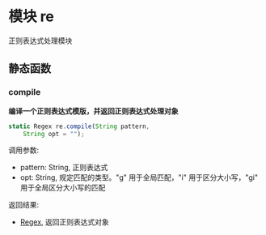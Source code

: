 # 模块 re
正则表达式处理模块

## 静态函数
        
### compile
**编译一个正则表达式模版，并返回正则表达式处理对象**

```JavaScript
static Regex re.compile(String pattern,
    String opt = "");
```

调用参数:
* pattern: String, 正则表达式
* opt: String, 规定匹配的类型。"g" 用于全局匹配，"i" 用于区分大小写，"gi" 用于全局区分大小写的匹配

返回结果:
* [Regex](../../object/ifs/Regex.md), 返回正则表达式对象

